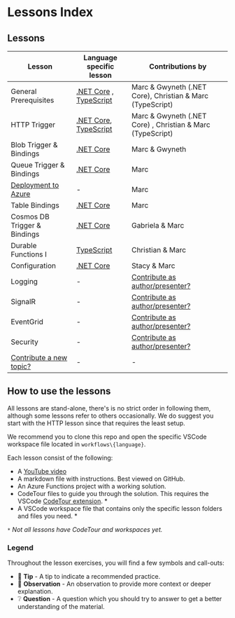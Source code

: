 # Lessons Index

## Lessons

Lesson|Language specific lesson|Contributions by
|-|-|-
|General Prerequisites|[.NET Core](dotnet/prerequisites/prerequisites-dotnet.md) , [TypeScript](typescript/prerequisites/prerequisites-ts.md)|Marc & Gwyneth (.NET Core), Christian & Marc (TypeScript)
|HTTP Trigger|[.NET Core](dotnet/http/http-lesson-dotnet.md), [TypeScript](typescript/http/http-ts.md)|Marc & Gwyneth (.NET Core) , Christian & Marc (TypeScript)
|Blob Trigger & Bindings|[.NET Core](dotnet/blob/blob-dotnet.md)|Marc & Gwyneth
|Queue Trigger & Bindings|[.NET Core](dotnet/queue/queue-dotnet.md)|Marc
|[Deployment to Azure](deployment.md)|-|Marc
|Table Bindings|[.NET Core](table-dotnet.md)|Marc
|Cosmos DB Trigger & Bindings|[.NET Core](cosmosdb-dotnet.md)|Gabriela & Marc
|Durable Functions I |[TypeScript](durablefunctions/chaining-ts.md)|Christian & Marc
|Configuration|[.NET Core](configuration-dotnet.md)|Stacy & Marc
|Logging|-|[Contribute as author/presenter?](https://github.com/marcduiker/azure-functions-university/issues/10)
|SignalR|-|[Contribute as author/presenter?](https://github.com/marcduiker/azure-functions-university/issues/13)
|EventGrid|-|[Contribute as author/presenter?](https://github.com/marcduiker/azure-functions-university/issues/13)
|Security|-|[Contribute as author/presenter?](https://github.com/marcduiker/azure-functions-university/issues/6)
|[Contribute a new topic?](https://github.com/marcduiker/azure-functions-university/issues/new?assignees=&labels=content&template=content_request.md&title=Content+Request%3A+%3CTITLE%3E)|-|-

## How to use the lessons

All lessons are stand-alone, there's is no strict order in following them, although some lessons refer to others occasionally.
We do suggest you start with the HTTP lesson since that requires the least setup.

We recommend you to clone this repo and open the specific VSCode workspace file located in `workflows\{language}`.

Each lesson consist of the following:

* A [YouTube video](http://bit.ly/az-func-uni-playlist)
* A markdown file with instructions. Best viewed on GitHub.
* An Azure Functions project with a working solution.
* CodeTour files to guide you through the solution. This requires the VSCode [CodeTour extension](https://marketplace.visualstudio.com/items?itemName=vsls-contrib.codetour). *
* A VSCode workspace file that contains only the specific lesson folders and files you need. *

*`*` Not all lessons have CodeTour and workspaces yet.*

### Legend

Throughout the lesson exercises, you will find a few symbols and call-outs:

* 📝 __Tip__ - A tip to indicate a recommended practice.
* 🔎 __Observation__ - An observation to provide more context or deeper explanation.
* ❔ __Question__ - A question which you should try to answer to get a better understanding of the material.
